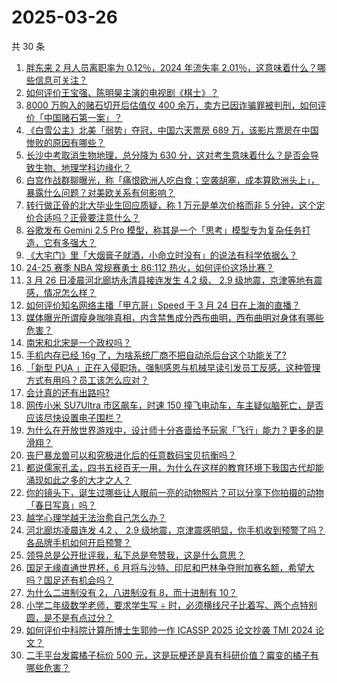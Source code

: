 # 2025-03-26

共 30 条

<!-- BEGIN ZHIHUVIDEO -->
<!-- 最后更新时间 Wed Mar 26 2025 11:25:47 GMT+0800 (China Standard Time) -->
1. [胖东来 2 月人员离职率为 0.12％，2024 年流失率 2.01％，这意味着什么？哪些信息可关注？](https://www.zhihu.com/question/15709789812)
1. [如何评价王宝强、陈明昊主演的电视剧《棋士》？](https://www.zhihu.com/question/8787200820)
1. [8000 万购入的赌石切开后估值仅 400 余万，卖方已因诈骗罪被判刑，如何评价「中国赌石第一案」？](https://www.zhihu.com/question/15463157255)
1. [《白雪公主》北美「弱势」夺冠，中国六天票房 689 万，该影片票房在中国惨败的原因有哪些？](https://www.zhihu.com/question/15648454792)
1. [长沙中考取消生物地理，总分降为 630 分，这对考生意味着什么？是否会导致生物、地理学科边缘化？](https://www.zhihu.com/question/15667331889)
1. [白宫作战群聊曝光，称「痛恨欧洲人吃白食；空袭胡塞，成本算欧洲头上」，暴露什么问题？对美欧关系有何影响？](https://www.zhihu.com/question/1887919292927931081)
1. [转行做正骨的北大毕业生回应质疑，称 1 万元是单次价格而非 5 分钟，这个定价合适吗？正骨要注意什么？](https://www.zhihu.com/question/15648113214)
1. [谷歌发布 Gemini 2.5 Pro 模型，称其是一个「思考」模型专为复杂任务打造，它有多强大？](https://www.zhihu.com/question/1888047341669429778)
1. [《大宅门》里「大烟膏子就酒，小命立时没有」的说法有科学依据么？](https://www.zhihu.com/question/263740204)
1. [24-25 赛季 NBA 常规赛勇士 86:112 热火，如何评价这场比赛？](https://www.zhihu.com/question/15735324152)
1. [3 月 26 日凌晨河北廊坊永清县接连发生 4.2 级、 2.9 级地震，京津等地有震感，情况怎么样？](https://www.zhihu.com/question/15731616529)
1. [如何评价知名网络主播「甲亢哥」Speed 于 3 月 24 日在上海的直播？](https://www.zhihu.com/question/1887559069914624639)
1. [媒体曝光所谓瘦身咖啡真相，内含禁售成分西布曲明，西布曲明对身体有哪些危害？](https://www.zhihu.com/question/15694367340)
1. [南宋和北宋是一个政权吗？](https://www.zhihu.com/question/410365512)
1. [手机内存已经 16g 了，为啥系统厂商不把自动杀后台这个功能关了?](https://www.zhihu.com/question/655332513)
1. [「新型 PUA 」正在入侵职场，强制感恩与机械早读引发员工反感，这种管理方式有用吗？员工该怎么应对？](https://www.zhihu.com/question/15705317915)
1. [会计真的还有出路吗?](https://www.zhihu.com/question/656962932)
1. [网传小米 SU7Ultra 市区飙车，时速 150 撞飞电动车，车主疑似脑死亡，是否应该尽快设置电子围栏？](https://www.zhihu.com/question/1887562543553290898)
1. [为什么在开放世界游戏中，设计师十分吝啬给予玩家「飞行」能力？更多的是滑翔？](https://www.zhihu.com/question/15312235390)
1. [丧尸暴龙兽可以和究极进化后的任意数码宝贝抗衡吗？](https://www.zhihu.com/question/290653062)
1. [都说儒家孔孟，四书五经百无一用，为什么在这样的教育环境下我国古代却能涌现如此之多的大才之人？](https://www.zhihu.com/question/15404841019)
1. [你的镜头下，诞生过哪些让人眼前一亮的动物照片？可以分享下你拍摄的动物「春日写真」吗？](https://www.zhihu.com/question/14743820551)
1. [越学心理学越无法治愈自己怎么办？](https://www.zhihu.com/question/1887073381083486164)
1. [河北廊坊凌晨连发 4.2 、 2.9 级地震，京津震感明显，你手机收到预警了吗？各品牌手机如何开启预警？](https://www.zhihu.com/question/15735586505)
1. [领导总是公开批评我，私下总是夸赞我，这是什么意思？](https://www.zhihu.com/question/14620432955)
1. [国足无缘直通世界杯，6 月将与沙特、印尼和巴林争夺附加赛名额，希望大吗？国足还有机会吗？](https://www.zhihu.com/question/15724342094)
1. [为什么二进制没有 2，八进制没有 8，而十进制有 10？](https://www.zhihu.com/question/15262848006)
1. [小学二年级数学老师，要求学生写 ÷ 时，必须横线尺子比着写、两个点特别圆，是不是有点过分？](https://www.zhihu.com/question/452000285)
1. [如何评价中科院计算所博士生郭帅一作 ICASSP 2025 论文抄袭 TMI 2024 论文？](https://www.zhihu.com/question/15498633855)
1. [二手平台发霉橘子标价 500 元，这是玩梗还是真有科研价值？霉变的橘子有哪些危害？](https://www.zhihu.com/question/15539424051)
<!-- END ZHIHUVIDEO -->
